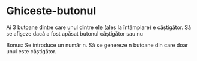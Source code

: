 # Ghiceste-butonul
Ai 3 butoane dintre care unul dintre ele (ales la întâmplare) e câștigător. Să se afișeze dacă a fost apăsat butonul câștigător sau nu

Bonus: Se introduce un număr n. Să se genereze n butoane din care doar unul este câștigător.
